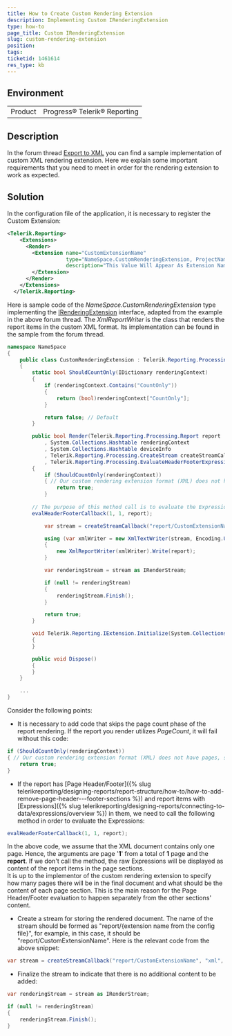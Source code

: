 ```yaml
---
title: How to Create Custom Rendering Extension
description: Implementing Custom IRenderingExtension
type: how-to
page_title: Custom IRenderingExtension
slug: custom-rendering-extension
position: 
tags: 
ticketid: 1461614
res_type: kb
---
```


## Environment
<table>
	<tbody>
		<tr>
			<td>Product</td>
			<td>Progress® Telerik® Reporting</td>
		</tr>
	</tbody>
</table>


## Description
In the forum thread [Export to XML](https://www.telerik.com/forums/export-to-xml) you can find a sample implementation of custom 
XML rendering extension. Here we explain some important requirements that you need to meet in order for the rendering extension 
to work as expected. 

## Solution
In the configuration file of the application, it is necessary to register the Custom Extension:
```XML
<Telerik.Reporting>
    <Extensions>
      <Render>
        <Extension name="CustomExtensionName" 
                   type="NameSpace.CustomRenderingExtension, ProjectName" 
                   description="This Value Will Appear As Extension Name In the Export Options of the Viewers and Designers">
        </Extension>
      </Render>
    </Extensions>
  </Telerik.Reporting>
```

Here is sample code of the _NameSpace.CustomRenderingExtension_ type implementing the 
[IRenderingExtension](/api/telerik.reporting.processing.irenderingextension.html) interface, adapted from the example in the above 
forum thread. The _XmlReportWriter_ is the class that renders the report items in the custom XML format. Its implementation 
can be found in the sample from the forum thread.
```C#
namespace NameSpace
{
    public class CustomRenderingExtension : Telerik.Reporting.Processing.IRenderingExtension
    {
        static bool ShouldCountOnly(IDictionary renderingContext)
        {
            if (renderingContext.Contains("CountOnly"))
            {
                return (bool)renderingContext["CountOnly"];
            }

            return false; // Default
        }

        public bool Render(Telerik.Reporting.Processing.Report report
            , System.Collections.Hashtable renderingContext
            , System.Collections.Hashtable deviceInfo
            , Telerik.Reporting.Processing.CreateStream createStreamCallback
            , Telerik.Reporting.Processing.EvaluateHeaderFooterExpressions evalHeaderFooterCallback)
        {
            if (ShouldCountOnly(renderingContext))
            { // Our custom rendering extension format (XML) does not have pages, so we do not need to count pages.
                return true;
            }
	    
	    // The purpose of this method call is to evaluate the Expressions on the page sections of the only page that we have
	    evalHeaderFooterCallback(1, 1, report);

            var stream = createStreamCallback("report/CustomExtensionName", "xml", Encoding.UTF8, "application/xml");

            using (var xmlWriter = new XmlTextWriter(stream, Encoding.UTF8))
            {
                new XmlReportWriter(xmlWriter).Write(report);
            }

            var renderingStream = stream as IRenderStream;

            if (null != renderingStream)
            {
                renderingStream.Finish();
            }

            return true;
        }

        void Telerik.Reporting.IExtension.Initialize(System.Collections.Hashtable deviceInfo)
        {
        }

        public void Dispose()
        {
        }
    }

    ...
}
```
Consider the following points: 

* It is necessary to add code that skips the page count phase of the report rendering. If the report you render utilizes _PageCount_, 
it will fail without this code:
```C#
if (ShouldCountOnly(renderingContext))
{ // Our custom rendering extension format (XML) does not have pages, so we do not need to count pages.
    return true;
}
```
* If the report has [Page Header/Footer]({% slug telerikreporting/designing-reports/report-structure/how-to/how-to-add-remove-page-header---footer-sections %}) and report items with [Expressions]({% slug telerikreporting/designing-reports/connecting-to-data/expressions/overview %}) in them, we need to call the following method in order to evaluate the Expressions:
```C#
evalHeaderFooterCallback(1, 1, report);
```
In the above code, we assume that the XML document contains only one page. Hence, the arguments are page '__1__' from a total of __1__ page and the __report__. If we don't call the method, the raw Expressions will be displayed as content of the report items in the page sections.  
It is up to the implementor of the custom rendering extension to specify how many pages there will be in the final document and what should be the content of each page section. This is the main reason for the Page Header/Footer evaluation to happen separately from the other sections' content.
* Create a stream for storing the rendered document. The name of the stream should be formed as 
"report/{extension name from the config file}", for example, in this case, it should be "report/CustomExtensionName". Here is 
the relevant code from the above snippet:
```C#
var stream = createStreamCallback("report/CustomExtensionName", "xml", Encoding.UTF8, "application/xml");
```
* Finalize the stream to indicate that there is no additional content to be added: 
```C#
var renderingStream = stream as IRenderStream;

if (null != renderingStream)
{
    renderingStream.Finish();
}
```

